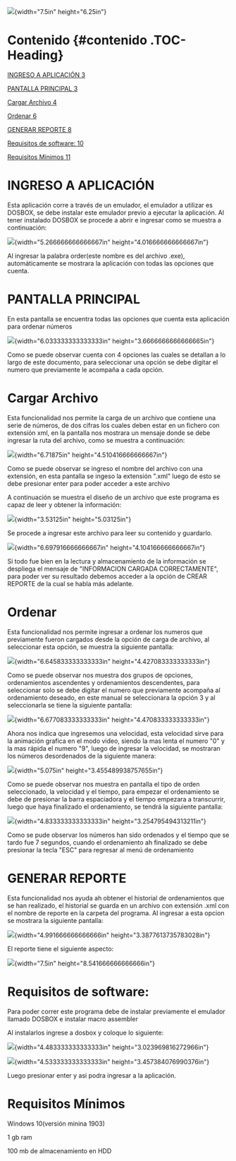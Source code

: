 ![](media/image1.png){width="7.5in" height="6.25in"}



# Contenido {#contenido .TOC-Heading}

[INGRESO A APLICACIÓN 3](#ingreso-a-aplicación)

[PANTALLA PRINCIPAL 3](#pantalla-principal)

[Cargar Archivo 4](#cargar-archivo)

[Ordenar 6](#ordenar)

[GENERAR REPORTE 8](#generar-reporte)

[Requisitos de software: 10](#requisitos-de-software)

[Requisitos Mínimos 11](#requisitos-mínimos)

# 

# INGRESO A APLICACIÓN

Esta aplicación corre a través de un emulador, el emulador a utilizar es DOSBOX, se debe instalar este emulador previo a ejecutar la aplicación. Al tener instalado DOSBOX se procede a abrir e ingresar como se muestra a continuación:

![](media/image2.png){width="5.266666666666667in" height="4.016666666666667in"}

Al ingresar la palabra order(este nombre es del archivo .exe), automáticamente se mostrara la aplicación con todas las opciones que cuenta.

# PANTALLA PRINCIPAL

En esta pantalla se encuentra todas las opciones que cuenta esta aplicación para ordenar números

![](media/image3.png){width="6.033333333333333in" height="3.6666666666666665in"}

Como se puede observar cuenta con 4 opciones las cuales se detallan a lo largo de este documento, para seleccionar una opción se debe digitar el numero que previamente le acompaña a cada opción.

# Cargar Archivo

Esta funcionalidad nos permite la carga de un archivo que contiene una serie de números, de dos cifras los cuales deben estar en un fichero con extensión xml, en la pantalla nos mostrara un mensaje donde se debe ingresar la ruta del archivo, como se muestra a continuación:

![](media/image4.png){width="6.71875in" height="4.510416666666667in"}

Como se puede observar se ingreso el nombre del archivo con una extensión, en esta pantalla se ingeso la extensión ".xml" luego de esto se debe presionar enter para poder acceder a este archivo

A continuación se muestra el diseño de un archivo que este programa es capaz de leer y obtener la información:

![](media/image5.png){width="3.53125in" height="5.03125in"}

Se procede a ingresar este archivo para leer su contenido y guardarlo.

![](media/image6.png){width="6.697916666666667in" height="4.104166666666667in"}

Si todo fue bien en la lectura y almacenamiento de la información se despliega el mensaje de "INFORMACION CARGADA CORRECTAMENTE", para poder ver su resultado debemos acceder a la opción de CREAR REPORTE de la cual se habla más adelante.

# Ordenar

Esta funcionalidad nos permite ingresar a ordenar los numeros que previamente fueron cargados desde la opción de carga de archivo, al seleccionar esta opción, se muestra la siguiente pantalla:

![](media/image7.png){width="6.645833333333333in" height="4.427083333333333in"}

Como se puede observar nos muestra dos grupos de opciones, ordenamientos ascendentes y ordenamientos descendentes, para seleccionar solo se debe digitar el numero que previamente acompaña al ordenamiento deseado, en este manual se seleccionara la opción 3 y al seleccionarla se tiene la siguiente pantalla:

![](media/image8.png){width="6.677083333333333in" height="4.470833333333333in"}

Ahora nos indica que ingresemos una velocidad, esta velocidad sirve para la animación grafica en el modo video, siendo la mas lenta el numero "0" y la mas rápida el numero "9", luego de ingresar la velocidad, se mostraran los números desordenados de la siguiente manera:

![](media/image9.png){width="5.075in" height="3.455489938757655in"}

Como se puede observar nos muestra en pantalla el tipo de orden seleccionado, la velocidad y el tiempo, para empezar el ordenamiento se debe de presionar la barra espaciadora y el tiempo empezara a transcurrir, luego que haya finalizado el ordenamiento, se tendrá la siguiente pantalla:

![](media/image10.png){width="4.833333333333333in" height="3.254795494313211in"}

Como se pude observar los números han sido ordenados y el tiempo que se tardo fue 7 segundos, cuando el ordenamiento ah finalizado se debe presionar la tecla "ESC" para regresar al menú de ordenamiento

# GENERAR REPORTE

Esta funcionalidad nos ayuda ah obtener el historial de ordenamientos que se han realizado, el historial se guarda en un archivo con extensión .xml con el nombre de reporte en la carpeta del programa. Al ingresar a esta opcion se mostrara la siguiente pantalla:

![](media/image11.png){width="4.991666666666666in" height="3.3877613735783028in"}

El reporte tiene el siguiente aspecto:

![](media/image12.png){width="7.5in" height="8.541666666666666in"}

# Requisitos de software:

Para poder correr este programa debe de instalar previamente el emulador llamado DOSBOX e instalar macro assembler

Al instalarlos ingrese a dosbox y coloque lo siguiente:

![](media/image13.png){width="4.483333333333333in" height="3.023969816272966in"}

![](media/image2.png){width="4.533333333333333in" height="3.457384076990376in"}

Luego presionar enter y asi podra ingresar a la aplicación.

# Requisitos Mínimos

Windows 10(versión minina 1903)

1 gb ram

100 mb de almacenamiento en HDD
